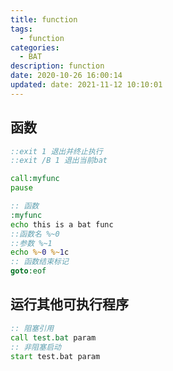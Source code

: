 ```yaml
---
title: function
tags:
  - function
categories:
  - BAT
description: function
date: 2020-10-26 16:00:14
updated: date: 2021-11-12 10:10:01
---
```


## 函数

```bat
::exit 1 退出并终止执行
::exit /B 1 退出当前bat

call:myfunc
pause

:: 函数
:myfunc
echo this is a bat func
::函数名 %~0
::参数 %~1
echo %~0 %~1c
:: 函数结束标记
goto:eof
```

## 运行其他可执行程序

```bat
:: 阻塞引用
call test.bat param
:: 非阻塞启动
start test.bat param
```

